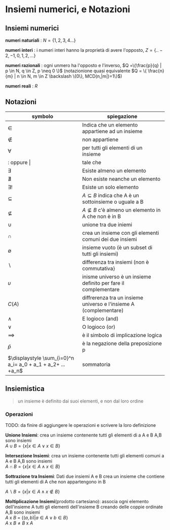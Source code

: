 
# Insiemi numerici, e Notazioni

## Insiemi numerici

**numeri naturiali** : $N =\{1,2,3,4...\}$   

**numeri interi** : i numeri interi hanno la proprietà di avere l'opposto,  $Z =\{..-2,-1,0,1,2,...\}$ 

**numeri razionali** : ogni unmero ha l'opposto e l'inverso, $Q =\{\frac{p}{q} | p \in N, q \in Z, p \neq 0 \}$ (notazionione quasi equivalente $Q = \{ \frac{n}{m} | n \in N, m \in Z \backslash \{0\}, MCD(n,|m|)=1\}$)

**numeri reali** :  $R$

## Notazioni

|                           symbolo                           |                            spiegazione                            |
| ----------------------------------------------------------- | ----------------------------------------------------------------- |
| $\in$                                                       | Indica che un elemento appartiene ad un insieme                   |
| $\notin$                                                    | non appartiene                                                    |
| $\forall$                                                   | per tutti gli elementi di un insieme                              |
| $:$ oppure \|                                               | tale che                                                          |
| $\exists$                                                   | Esiste almeno un elemento                                         |
| $\nexists$                                                  | Non esiste neanche un elemento                                    |
| $\exists!$                                                  | Esiste un solo elemento                                           |
| $\subseteq$                                                 | $A \subseteq B$ indica che A è un sottoinsieme o uguale a B       |
| $\nsubseteq$                                                | $A \nsubseteq B$ c'è almeno un elemento in A che non è in B       |
| $\cup$                                                      | unione tra due iniemi                                             |
| $\cap$                                                      | crea un insieme con gli elementi comuni dei due insiemi           |
| $\emptyset$                                                 | insieme vuoto (è un subset di tutti gli insiemi)                  |
| $\backslash$                                                | differenza tra insiemi (non è commutativa}                        |
| $\upsilon$                                                  | inisme universo è un insieme definito per fare il complementare   |
| $C(A)$                                                      | diffrerenza tra un insieme universo e l'insieme A (complementare) |
| $\wedge$                                                    | E logioco (and)                                                   |
| $\vee$                                                      | O logioco (or)                                                    |
| $\implies$                                                  | è il simbolo di implicazione logica                               |
| $\bar{p}$                                                   | è la negazione della preposizione p                               |
| $\displaystyle \sum_{i=0}^n a_i= a_0 + a_1 + a_2+ ... +a_n$ | sommatoria                                                        |



## Insiemistica 

> un insieme è definito dai suoi elementi, e non dal loro ordine 

### Operazioni

TODO: da finire di aggiungere le operazioni e scrivere la loro definizione

**Unione Insiemi**: crea un insieme contenente tutti gli elementi di a A e B
A,B sono insiemi  
$A \cup B = \{x | x \in A \vee x \in B \}$  

**Intersezione Insiemi**: crea un insieme contenente tutti gli elementi comuni a A e B
A,B sono insiemi  
$A \cap B = \{x | x \in A \wedge x \in B \}$  


**Sottrazione tra Insiemi**: Dati due insiemi A e B crea un insieme che contiene tutti gli elementi di A che non appartengono in B

$A \backslash B =\{x| x \in A \wedge x \notin B \}$

**Moltiplicazione Insiemi**(prodotto cartesiano): associa ogni elemento dell'insieme A tutti gli elementi dell'insieme B creando delle coppie ordinate
A,B sono insiemi  
$A$ x $B$ = $\{ (a,b) | a \in A \vee b \in B\}$  
$A$ x $B \neq B$ x $A$
